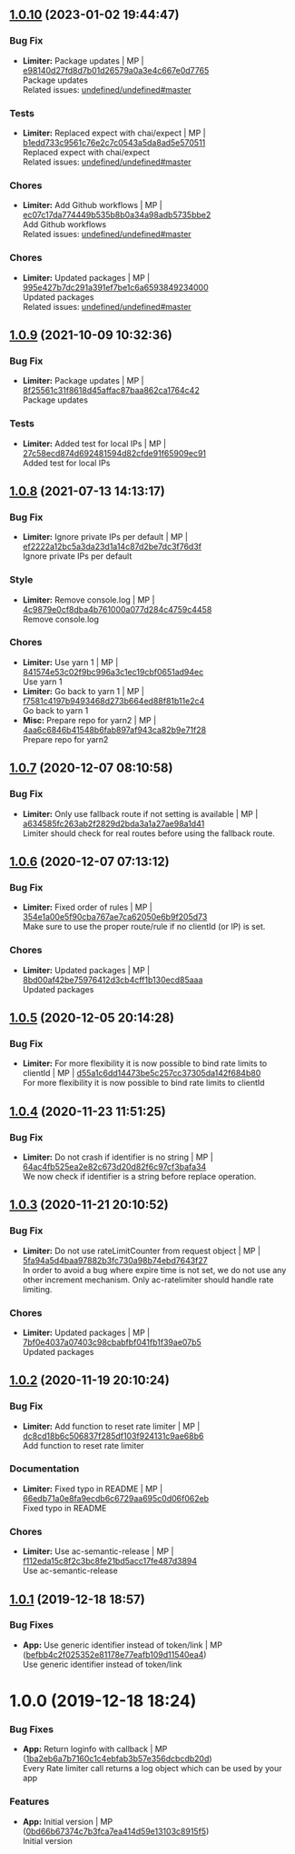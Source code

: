 <a name="1.0.10"></a>

## [1.0.10](https://github.com/admiralcloud/ac-ratelimiter/compare/v1.0.9..v1.0.10) (2023-01-02 19:44:47)


### Bug Fix

* **Limiter:** Package updates | MP | [e98140d27fd8d7b01d26579a0a3e4c667e0d7765](https://github.com/admiralcloud/ac-ratelimiter/commit/e98140d27fd8d7b01d26579a0a3e4c667e0d7765)    
Package updates  
Related issues: [undefined/undefined#master](undefined/browse/master)
### Tests

* **Limiter:** Replaced expect with chai/expect | MP | [b1edd733c9561c76e2c7c0543a5da8ad5e570511](https://github.com/admiralcloud/ac-ratelimiter/commit/b1edd733c9561c76e2c7c0543a5da8ad5e570511)    
Replaced expect with chai/expect  
Related issues: [undefined/undefined#master](undefined/browse/master)
### Chores

* **Limiter:** Add Github workflows | MP | [ec07c17da774449b535b8b0a34a98adb5735bbe2](https://github.com/admiralcloud/ac-ratelimiter/commit/ec07c17da774449b535b8b0a34a98adb5735bbe2)    
Add Github workflows  
Related issues: [undefined/undefined#master](undefined/browse/master)
### Chores

* **Limiter:** Updated packages | MP | [995e427b7dc291a391ef7be1c6a6593849234000](https://github.com/admiralcloud/ac-ratelimiter/commit/995e427b7dc291a391ef7be1c6a6593849234000)    
Updated packages  
Related issues: [undefined/undefined#master](undefined/browse/master)
<a name="1.0.9"></a>

## [1.0.9](https://github.com/admiralcloud/ac-ratelimiter/compare/v1.0.8..v1.0.9) (2021-10-09 10:32:36)


### Bug Fix

* **Limiter:** Package updates | MP | [8f25561c31f8618d45affac87baa862ca1764c42](https://github.com/admiralcloud/ac-ratelimiter/commit/8f25561c31f8618d45affac87baa862ca1764c42)    
Package updates
### Tests

* **Limiter:** Added test for local IPs | MP | [27c58ecd874d692481594d82cfde91f65909ec91](https://github.com/admiralcloud/ac-ratelimiter/commit/27c58ecd874d692481594d82cfde91f65909ec91)    
Added test for local IPs
<a name="1.0.8"></a>

## [1.0.8](https://github.com/mmpro/ac-ratelimiter/compare/v1.0.7..v1.0.8) (2021-07-13 14:13:17)


### Bug Fix

* **Limiter:** Ignore private IPs per default | MP | [ef2222a12bc5a3da23d1a14c87d2be7dc3f76d3f](https://github.com/mmpro/ac-ratelimiter/commit/ef2222a12bc5a3da23d1a14c87d2be7dc3f76d3f)    
Ignore private IPs per default
### Style

* **Limiter:** Remove console.log | MP | [4c9879e0cf8dba4b761000a077d284c4759c4458](https://github.com/mmpro/ac-ratelimiter/commit/4c9879e0cf8dba4b761000a077d284c4759c4458)    
Remove console.log
### Chores

* **Limiter:** Use yarn 1 | MP | [841574e53c02f9bc996a3c1ec19cbf0651ad94ec](https://github.com/mmpro/ac-ratelimiter/commit/841574e53c02f9bc996a3c1ec19cbf0651ad94ec)    
Use yarn 1
* **Limiter:** Go back to yarn 1 | MP | [f7581c4197b9493468d273b664ed88f81b11e2c4](https://github.com/mmpro/ac-ratelimiter/commit/f7581c4197b9493468d273b664ed88f81b11e2c4)    
Go back to yarn 1
* **Misc:** Prepare repo for yarn2 | MP | [4aa6c6846b41548b6fab897af943ca82b9e71f28](https://github.com/mmpro/ac-ratelimiter/commit/4aa6c6846b41548b6fab897af943ca82b9e71f28)    
Prepare repo for yarn2
<a name="1.0.7"></a>

## [1.0.7](https://github.com/mmpro/ac-ratelimiter/compare/v1.0.6..v1.0.7) (2020-12-07 08:10:58)


### Bug Fix

* **Limiter:** Only use fallback route if not setting is available | MP | [a634585fc263ab2f2829d2bda3a1a27ae98a1d41](https://github.com/mmpro/ac-ratelimiter/commit/a634585fc263ab2f2829d2bda3a1a27ae98a1d41)    
Limiter should check for real routes before using the fallback route.
<a name="1.0.6"></a>

## [1.0.6](https://github.com/mmpro/ac-ratelimiter/compare/v1.0.5..v1.0.6) (2020-12-07 07:13:12)


### Bug Fix

* **Limiter:** Fixed order of rules | MP | [354e1a00e5f90cba767ae7ca62050e6b9f205d73](https://github.com/mmpro/ac-ratelimiter/commit/354e1a00e5f90cba767ae7ca62050e6b9f205d73)    
Make sure to use the proper route/rule if no clientId (or IP) is set.
### Chores

* **Limiter:** Updated packages | MP | [8bd00af42be75976412d3cb4cff1b130ecd85aaa](https://github.com/mmpro/ac-ratelimiter/commit/8bd00af42be75976412d3cb4cff1b130ecd85aaa)    
Updated packages
<a name="1.0.5"></a>

## [1.0.5](https://github.com/mmpro/ac-ratelimiter/compare/v1.0.4..v1.0.5) (2020-12-05 20:14:28)


### Bug Fix

* **Limiter:** For more flexibility it is now possible to bind rate limits to clientId | MP | [d55a1c6dd14473be5c257cc37305da142f684b80](https://github.com/mmpro/ac-ratelimiter/commit/d55a1c6dd14473be5c257cc37305da142f684b80)    
For more flexibility it is now possible to bind rate limits to clientId
<a name="1.0.4"></a>

## [1.0.4](https://github.com/mmpro/ac-ratelimiter/compare/v1.0.3..v1.0.4) (2020-11-23 11:51:25)


### Bug Fix

* **Limiter:** Do not crash if identifier is no string | MP | [64ac4fb525ea2e82c673d20d82f6c97cf3bafa34](https://github.com/mmpro/ac-ratelimiter/commit/64ac4fb525ea2e82c673d20d82f6c97cf3bafa34)    
We now check if identifier is a string before replace operation.
<a name="1.0.3"></a>

## [1.0.3](https://github.com/mmpro/ac-ratelimiter/compare/v1.0.2..v1.0.3) (2020-11-21 20:10:52)


### Bug Fix

* **Limiter:** Do not use rateLimitCounter from request object | MP | [5fa94a5d4baa97882b3fc730a98b74ebd7643f27](https://github.com/mmpro/ac-ratelimiter/commit/5fa94a5d4baa97882b3fc730a98b74ebd7643f27)    
In order to avoid a bug where expire time is not set, we do not use any other increment mechanism. Only ac-ratelimiter should handle rate limiting.
### Chores

* **Limiter:** Updated packages | MP | [7bf0e4037a07403c98cbabfbf041fb1f39ae07b5](https://github.com/mmpro/ac-ratelimiter/commit/7bf0e4037a07403c98cbabfbf041fb1f39ae07b5)    
Updated packages
<a name="1.0.2"></a>

## [1.0.2](https://github.com/mmpro/ac-ratelimiter/compare/v1.0.1..v1.0.2) (2020-11-19 20:10:24)


### Bug Fix

* **Limiter:** Add function to reset rate limiter | MP | [dc8cd18b6c506837f285df103f924131c9ae68b6](https://github.com/mmpro/ac-ratelimiter/commit/dc8cd18b6c506837f285df103f924131c9ae68b6)    
Add function to reset rate limiter
### Documentation

* **Limiter:** Fixed typo in README | MP | [66edb71a0e8fa9ecdb6c6729aa695c0d06f062eb](https://github.com/mmpro/ac-ratelimiter/commit/66edb71a0e8fa9ecdb6c6729aa695c0d06f062eb)    
Fixed typo in README
### Chores

* **Limiter:** Use ac-semantic-release | MP | [f112eda15c8f2c3bc8fe21bd5acc17fe487d3894](https://github.com/mmpro/ac-ratelimiter/commit/f112eda15c8f2c3bc8fe21bd5acc17fe487d3894)    
Use ac-semantic-release
<a name="1.0.1"></a>
## [1.0.1](https://github.com/mmpro/ac-ratelimiter/compare/v1.0.0...v1.0.1) (2019-12-18 18:57)


### Bug Fixes

* **App:** Use generic identifier instead of token/link | MP ([befbb4c2f025352e81178e77eafb109d11540ea4](https://github.com/mmpro/ac-ratelimiter/commit/befbb4c2f025352e81178e77eafb109d11540ea4))    
  Use generic identifier instead of token/link



<a name="1.0.0"></a>
# 1.0.0 (2019-12-18 18:24)


### Bug Fixes

* **App:** Return loginfo with callback | MP ([1ba2eb6a7b7160c1c4ebfab3b57e356dcbcdb20d](https://github.com/mmpro/ac-ratelimiter/commit/1ba2eb6a7b7160c1c4ebfab3b57e356dcbcdb20d))    
  Every Rate limiter call returns a log object which can be used by your app


### Features

* **App:** Initial version | MP ([0bd66b67374c7b3fca7ea414d59e13103c8915f5](https://github.com/mmpro/ac-ratelimiter/commit/0bd66b67374c7b3fca7ea414d59e13103c8915f5))    
  Initial version



